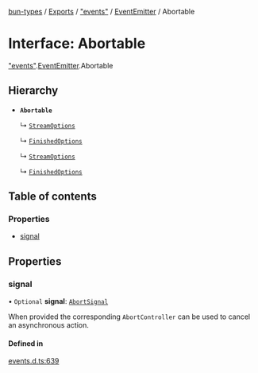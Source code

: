 [bun-types](../README.md) / [Exports](../modules.md) / ["events"](../modules/events_.md) / [EventEmitter](../modules/events_.EventEmitter.md) / Abortable

# Interface: Abortable

["events"](../modules/events_.md).[EventEmitter](../modules/events_.EventEmitter.md).Abortable

## Hierarchy

- **`Abortable`**

  ↳ [`StreamOptions`](stream_.StreamOptions.md)

  ↳ [`FinishedOptions`](stream_.FinishedOptions.md)

  ↳ [`StreamOptions`](node_stream_.StreamOptions.md)

  ↳ [`FinishedOptions`](node_stream_.FinishedOptions.md)

## Table of contents

### Properties

- [signal](events_.EventEmitter.Abortable.md#signal)

## Properties

### signal

• `Optional` **signal**: [`AbortSignal`](../modules.md#abortsignal)

When provided the corresponding `AbortController` can be used to cancel an asynchronous action.

#### Defined in

[events.d.ts:639](https://github.com/valgaze/bun-types/blob/5e53f27/events.d.ts#L639)

